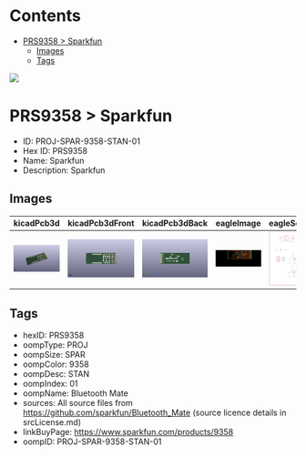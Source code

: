 



Contents
========

* [PRS9358 > Sparkfun](#prs9358--sparkfun)
	* [Images](#images)
	* [Tags](#tags)
  
![][im]
# PRS9358 > Sparkfun

- ID: PROJ-SPAR-9358-STAN-01
- Hex ID: PRS9358
- Name: Sparkfun
- Description: Sparkfun

## Images
  
  

|kicadPcb3d|kicadPcb3dFront|kicadPcb3dBack|eagleImage|eagleSchemImage|
| :---: | :---: | :---: | :---: | :---: |
|[![kicadPcb3d](kicadPcb3d_140.png)](kicadPcb3d.png)|[![kicadPcb3dFront](kicadPcb3dFront_140.png)](kicadPcb3dFront.png)|[![kicadPcb3dBack](kicadPcb3dBack_140.png)](kicadPcb3dBack.png)|[![eagleImage](eagleImage_140.png)](eagleImage.png)|[![eagleSchemImage](eagleSchemImage_140.png)](eagleSchemImage.png)|

## Tags

- hexID: PRS9358
- oompType: PROJ
- oompSize: SPAR
- oompColor: 9358
- oompDesc: STAN
- oompIndex: 01
- oompName: Bluetooth Mate
- sources: All source files from https://github.com/sparkfun/Bluetooth_Mate (source licence details in srcLicense.md)
- linkBuyPage: https://www.sparkfun.com/products/9358
- oompID: PROJ-SPAR-9358-STAN-01



[im]: kicadPcb3d_450.png

